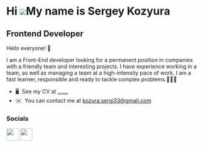 
Hi ![](https://user-images.githubusercontent.com/18350557/176309783-0785949b-9127-417c-8b55-ab5a4333674e.gif)My name is Sergey Kozyura
======================================================================================================================================

Frontend Developer
-------------------------

Hello everyone! 👋 

I am a Front-End developer looking for a permanent position in companies with a friendly team and interesting projects.
I have experience working in a team, as well as managing a team at a high-intensity pace of work. I am a fast learner, responsible and ready to tackle complex problems.🚀🚀🚀


* 🖥️  See my CV at [.......](https://drive.google.com/file/d/10S1ZFvNBeDl0Bd4HJSesaYdGx0yuwZL0/view?usp=sharing)
* ✉️  You can contact me at [kozura.sergj33@gmail.com](mailto:kozura.sergj33@gmail.com)




### Socials

<p align="left"> <a href="https://www.github.com/kozurasergj" target="_blank" rel="noreferrer"><img src="https://raw.githubusercontent.com/danielcranney/readme-generator/main/public/icons/socials/github.svg" width="32" height="32" /></a> <a href="https://www.linkedin.com/in/serhey-kozyura-008339246" target="_blank" rel="noreferrer"><img src="https://raw.githubusercontent.com/danielcranney/readme-generator/main/public/icons/socials/linkedin.svg" width="32" height="32" /></a></p>
